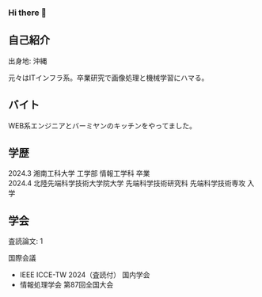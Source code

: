 ### Hi there 👋

## 自己紹介
出身地: 沖縄

元々はITインフラ系。卒業研究で画像処理と機械学習にハマる。

## バイト
WEB系エンジニアとバーミヤンのキッチンをやってました。

## 学歴
2024.3 湘南工科大学 工学部 情報工学科   卒業  
2024.4 北陸先端科学技術大学院大学 先端科学技術研究科 先端科学技術専攻 入学

## 学会
査読論文: 1

国際会議
- IEEE ICCE-TW 2024（査読付）
国内学会
- 情報処理学会 第87回全国大会
<!--
**OtosakiAlice/OtosakiAlice** is a ✨ _special_ ✨ repository because its `README.md` (this file) appears on your GitHub profile.

Here are some ideas to get you started:

- 🔭 I’m currently working on ...
- 🌱 I’m currently learning ...
- 👯 I’m looking to collaborate on ...
- 🤔 I’m looking for help with ...
- 💬 Ask me about ...
- 📫 How to reach me: ...
- 😄 Pronouns: ...
- ⚡ Fun fact: ...
-->
